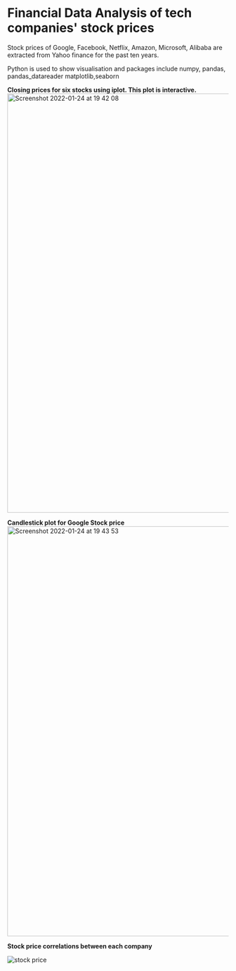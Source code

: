 # Financial Data Analysis of tech companies' stock prices

Stock prices of Google, Facebook, Netflix, Amazon, Microsoft, Alibaba are extracted from Yahoo finance for the past ten years.

Python is used to show visualisation and packages include numpy, pandas, pandas_datareader matplotlib,seaborn



**Closing prices for six stocks using iplot. This plot is interactive.**
<img width="951" alt="Screenshot 2022-01-24 at 19 42 08" src="https://user-images.githubusercontent.com/74383677/150852818-055a1ab9-4637-4616-9462-c2482ff70c7f.png">









**Candlestick plot for Google Stock price**
<img width="930" alt="Screenshot 2022-01-24 at 19 43 53" src="https://user-images.githubusercontent.com/74383677/150853049-673c1aaf-7114-4c16-b035-5e00e09be45a.png">









**Stock price correlations between each company**

![stock price](https://user-images.githubusercontent.com/74383677/150853295-41680f0e-1056-4a17-971c-e8a4cb478e8e.png)

